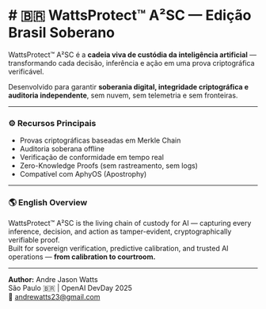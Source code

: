# # 🇧🇷 WattsProtect™ A²SC — Edição Brasil Soberano  

WattsProtect™ A²SC é a **cadeia viva de custódia da inteligência artificial** — transformando cada decisão, inferência e ação em uma prova criptográfica verificável.  

Desenvolvido para garantir **soberania digital, integridade criptográfica e auditoria independente**, sem nuvem, sem telemetria e sem fronteiras.  

---

### ⚙️ Recursos Principais  
- Provas criptográficas baseadas em Merkle Chain  
- Auditoria soberana offline  
- Verificação de conformidade em tempo real  
- Zero-Knowledge Proofs (sem rastreamento, sem logs)  
- Compatível com AphyOS (Apostrophy)  

---

### 🌎 English Overview  
WattsProtect™ A²SC is the living chain of custody for AI — capturing every inference, decision, and action as tamper-evident, cryptographically verifiable proof.  
Built for sovereign verification, predictive calibration, and trusted AI operations — **from calibration to courtroom.**  

---

**Author:** Andre Jason Watts  
São Paulo 🇧🇷 | OpenAI DevDay 2025  
📧 [andrewatts23@gmail.com](mailto:andrewatts23@gmail.com)